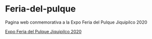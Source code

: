 # Feria-del-pulque

Pagina web conmemorativa a la Expo Feria del Pulque Jiquipilco 2020

[Expo Feria del Pulque Jiquipilco 2020](https://gilbertonavamarcos.github.io/Feria-del-pulque/)
